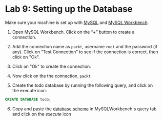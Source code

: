 # Lab 9: Setting up the Database

Make sure your machine is set up with [MySQL](https://dev.mysql.com/downloads/mysql/) and [MySQL Workbench](https://dev.mysql.com/downloads/workbench/).

1. Open MySQL Workbench. Click on the “+” button to create a connection.

1. Add the connection name as `packt`, username `root` and the password (if any). Click on “Test Connection” to see if the connection is correct, then click on "Ok".

1. Click on "Ok" to create the connection.

1. Now click on the the connection, `packt`

1. Create the todo database by running the following query, and click on the execute icon:
  ```sql
  CREATE DATABASE todo;
  ```

6. Copy and paste the [database schema](./raw-sql.sql) in MySQLWorkbench's query tab and click on the _execute_ icon

